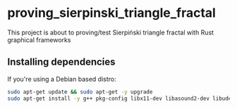 # proving_sierpinski_triangle_fractal
This project is about to proving/test Sierpiński triangle fractal with Rust graphical frameworks 

## Installing dependencies

If you're using a Debian based distro:
```bash
sudo apt-get update && sudo apt-get -y upgrade
sudo apt-get install -y g++ pkg-config libx11-dev libasound2-dev libudev-dev lld mold
```